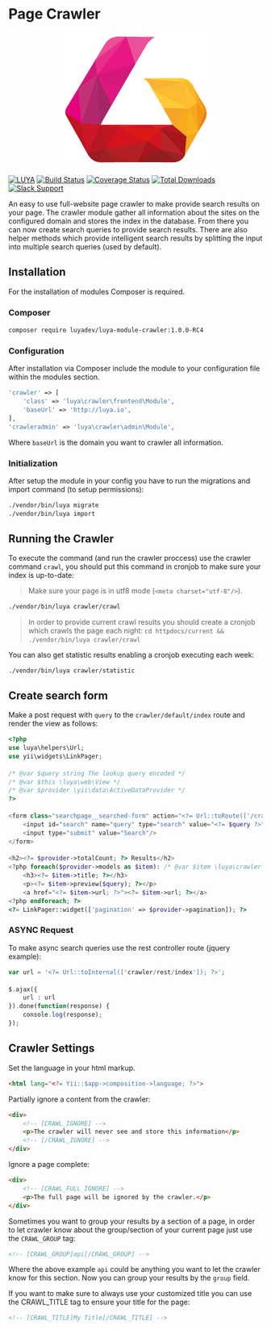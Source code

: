 # Page Crawler

<p align="center">
  <img src="https://raw.githubusercontent.com/luyadev/luya/master/docs/internals/images/luya_logo_rc4.png" alt="LUYA Logo"/>
</p>

[![LUYA](https://img.shields.io/badge/Powered%20by-LUYA-brightgreen.svg)](https://luya.io)
[![Build Status](https://travis-ci.org/luyadev/luya-module-crawler.svg?branch=master)](https://travis-ci.org/luyadev/luya-module-crawler)
[![Coverage Status](https://coveralls.io/repos/github/luyadev/luya-module-crawler/badge.svg?branch=master)](https://coveralls.io/github/luyadev/luya-module-crawler?branch=master)
[![Total Downloads](https://poser.pugx.org/luyadev/luya-module-crawler/downloads)](https://packagist.org/packages/luyadev/luya-module-crawler)
[![Slack Support](https://github.com/luyadev/luya/tree/master/docs/guide/img/icons/Slack_Mark_Monochrome_Black.svg)](https://luyadev.slack.com/)

An easy to use full-website page crawler to make provide search results on your page. The crawler module gather all information about the sites on the configured domain and stores the index in the database. From there you can now create search queries to provide search results. There are also helper methods which provide intelligent search results by splitting the input into multiple search queries (used by default).

## Installation

For the installation of modules Composer is required.

### Composer

```sh
composer require luyadev/luya-module-crawler:1.0.0-RC4
```

### Configuration

After installation via Composer include the module to your configuration file within the modules section.

```php
'crawler' => [
    'class' => 'luya\crawler\frontend\Module',
    'baseUrl' => 'http://luya.io',
],
'crawleradmin' => 'luya\crawler\admin\Module',
```

Where `baseUrl` is the domain you want to crawler all information.

### Initialization
After setup the module in your config you have to run the migrations and import command (to setup permissions):

```sh
./vendor/bin/luya migrate
./vendor/bin/luya import
```

## Running the Crawler

To execute the command (and run the crawler proccess) use the crawler command `crawl`, you should put this command in cronjob to make sure your index is up-to-date:

> Make sure your page is in utf8 mode (`<meta charset="utf-8"/>`).

```sh
./vendor/bin/luya crawler/crawl
```

> In order to provide current crawl results you should create a cronjob which crawls the page each night: `cd httpdocs/current && ./vendor/bin/luya crawler/crawl`

You can also get statistic results enabling a cronjob executing each week:
 
```
./vendor/bin/luya crawler/statistic
```


## Create search form

Make a post request with `query` to the `crawler/default/index` route and render the view as follows:

```php
<?php
use luya\helpers\Url;
use yii\widgets\LinkPager;

/* @var $query string The lookup query encoded */
/* @var $this \luya\web\View */
/* @var $provider \yii\data\ActiveDataProvider */
?>

<form class="searchpage__searched-form" action="<?= Url::toRoute(['/crawler/default/index']); ?>" method="get">
    <input id="search" name="query" type="search" value="<?= $query ?>">
    <input type="submit" value="Search"/>
</form>

<h2><?= $provider->totalCount; ?> Results</h2>
<?php foreach($provider->models as $item): /* @var $item \luya\crawler\models\Index */ ?>
    <h3><?= $item->title; ?></h3>
    <p><?= $item->preview($query); ?></p>
    <a href="<?= $item->url; ?>"><?= $item->url; ?></a>
<?php endforeach; ?>
<?= LinkPager::widget(['pagination' => $provider->pagination]); ?>
```

### ASYNC Request

To make async search queries use the rest controller route (jquery example):


```php
var url = '<?= Url::toInternal(['crawler/rest/index']); ?>';

$.ajax({
    url : url 
}).done(function(response) {
    console.log(response);
});
```

## Crawler Settings

Set the language in your html markup.

```html
<html lang="<?= Yii::$app->composition->language; ?>">
```

Partially ignore a content from the crawler:

```html
<div>
    <!-- [CRAWL_IGNORE] -->
    <p>The crawler will never see and store this information</p>
    <!-- [/CRAWL_IGNORE] -->
</div>
```

Ignore a page complete:

```html
<div>
    <!-- [CRAWL_FULL_IGNORE] --> 
    <p>The full page will be ignored by the crawler.</p>
</div>
```

Sometimes you want to group your results by a section of a page, in order to let crawler know about the group/section of your current page just use the `CRAWL_GROUP` tag:

```html
<!-- [CRAWL_GROUP]api[/CRAWL_GROUP] -->
```

Where the above example `api` could be anything you want to let the crawler know for this section. Now you can group your results by the `group` field.

If you want to make sure to always use your customized title you can use the CRAWL_TITLE tag to ensure your title for the page:

```html
<!-- [CRAWL_TITLE]My Title[/CRAWL_TITLE] -->
```
